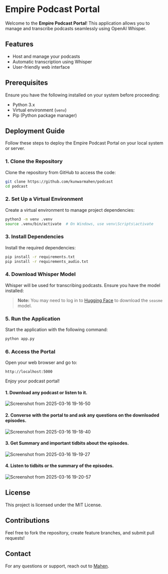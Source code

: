 # Empire Podcast Portal

Welcome to the **Empire Podcast Portal**! This application allows you to manage and transcribe podcasts seamlessly using OpenAI Whisper.

## Features

- Host and manage your podcasts
- Automatic transcription using Whisper
- User-friendly web interface

## Prerequisites

Ensure you have the following installed on your system before proceeding:

- Python 3.x
- Virtual environment (`venv`)
- Pip (Python package manager)

## Deployment Guide

Follow these steps to deploy the Empire Podcast Portal on your local system or server.

### 1. Clone the Repository

Clone the repository from GitHub to access the code:

```bash
git clone https://github.com/kunwarmahen/podcast
cd podcast
```

### 2. Set Up a Virtual Environment

Create a virtual environment to manage project dependencies:

```bash
python3 -m venv .venv
source .venv/bin/activate  # On Windows, use venv\Scripts\activate
```

### 3. Install Dependencies

Install the required dependencies:

```bash
pip install -r requirements.txt
pip install -r requirements_audio.txt
```

### 4. Download Whisper Model

Whisper will be used for transcribing podcasts. Ensure you have the model installed:

> **Note:** You may need to log in to [Hugging Face](https://huggingface.co/) to download the `seasme` model.

### 5. Run the Application

Start the application with the following command:

```bash
python app.py
```

### 6. Access the Portal

Open your web browser and go to:

```
http://localhost:5000
```

Enjoy your podcast portal!

#### 1. Download any podcast or listen to it.

![Screenshot from 2025-03-16 19-16-50](https://github.com/user-attachments/assets/8435ed22-7506-4748-8cae-f0e40b8d2d85)

#### 2. Converse with the portal to and ask any questions on the downloaded episodes.

![Screenshot from 2025-03-16 19-18-40](https://github.com/user-attachments/assets/845669df-c094-47d9-8ba8-c3be964a5a13)

#### 3. Get Summary and important tidbits about the episodes.

![Screenshot from 2025-03-16 19-19-27](https://github.com/user-attachments/assets/c83d48c4-e70c-4604-a3a1-941d19e8121f)

#### 4. Listen to tidbits or the summary of the episodes.

![Screenshot from 2025-03-16 19-20-57](https://github.com/user-attachments/assets/d0035427-eea9-4f0a-987f-123fcaf781c1)

## License

This project is licensed under the MIT License.

## Contributions

Feel free to fork the repository, create feature branches, and submit pull requests!

## Contact

For any questions or support, reach out to [Mahen](https://github.com/kunwarmahen).
